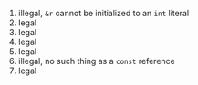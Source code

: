 1. illegal, `&r` cannot be initialized to an `int` literal
2. legal
3. legal
4. legal
5. legal
6. illegal, no such thing as a `const` reference
7. legal